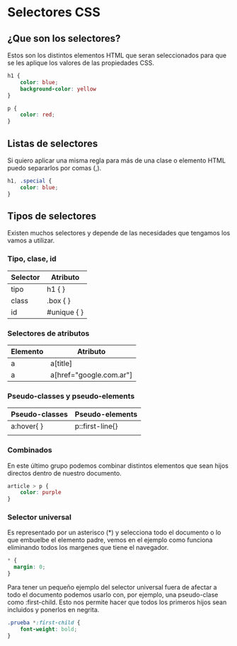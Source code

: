 # Selectores CSS

## ¿Que son los selectores?
Estos son los distintos elementos HTML que seran seleccionados para que se les aplique los valores de las propiedades CSS.

``` css
h1 {
    color: blue;
    background-color: yellow
}

p {
    color: red;
}
```

## Listas de selectores
Si quiero aplicar una misma regla para más de una clase o elemento HTML puedo separarlos por comas (,).

```css
h1, .special {
    color: blue;
}
```

## Tipos de selectores

Existen muchos selectores y depende de las necesidades que tengamos los vamos a utilizar. 

### Tipo, clase, id

|Selector| Atributo| 
|--------|---------|
|tipo | h1 { }     |
|class|.box { }    |
|id   | #unique { }|

### Selectores de atributos 

|Elemento|Atributo| 
|--------|--------|
|a       |a[title]|
|a       |a[href="google.com.ar"]|

### Pseudo-classes y pseudo-elements

|Pseudo-classes|Pseudo-elements|
|--------------|---------------|
|a:hover{ }    |p::first-line{}|
|              |               |

### Combinados

En este último grupo podemos combinar distintos elementos que sean hijos directos dentro de nuestro documento. 

```css
article > p {
    color: purple
}
```

### Selector universal

Es representado por un asterisco (*) y selecciona todo el documento o lo que embuelbe el elemento padre, vemos en el ejemplo como funciona eliminando todos los margenes que tiene el navegador.

``` css
* {
  margin: 0;
}
```
Para tener un pequeño ejemplo del selector universal fuera de afectar a todo el documento podemos usarlo con, por ejemplo, una pseudo-clase como :first-child. Esto nos permite hacer que todos los primeros hijos sean incluidos y ponerlos en negrita. 

``` css
.prueba *:first-child {
    font-weight: bold;
}
```